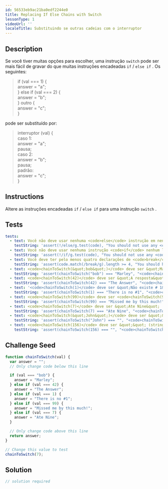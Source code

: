 ```yaml
---
id: 56533eb9ac21ba0edf2244e0
title: Replacing If Else Chains with Switch
lessonType: 1
videoUrl: ''
localeTitle: Substituindo se outras cadeias com o interruptor
---
```


## Description
<section id="description"> Se você tiver muitas opções para escolher, uma instrução <code>switch</code> pode ser mais fácil de gravar do que muitas instruções encadeadas <code>if</code> / <code>else if</code> . Os seguintes: <blockquote> if (val === 1) { <br> answer = &quot;a&quot;; <br> } else if (val === 2) { <br> answer = &quot;b&quot;; <br> } outro { <br> answer = &quot;c&quot;; <br> } </blockquote> pode ser substituído por: <blockquote> interruptor (val) { <br> caso 1: <br> answer = &quot;a&quot;; <br> pausa; <br> caso 2: <br> answer = &quot;b&quot;; <br> pausa; <br> padrão: <br> answer = &quot;c&quot;; <br> } </blockquote></section>

## Instructions
<section id="instructions"> Altere as instruções encadeadas <code>if</code> / <code>else if</code> para uma instrução <code>switch</code> . </section>

## Tests
<section id='tests'>

```yml
tests:
  - text: Você não deve usar nenhuma <code>else</code> instrução em nenhum lugar do editor
    testString: 'assert(!/else/g.test(code), "You should not use any <code>else</code> statements anywhere in the editor");'
  - text: Você não deve usar nenhuma instrução <code>if</code> nenhum lugar do editor
    testString: 'assert(!/if/g.test(code), "You should not use any <code>if</code> statements anywhere in the editor");'
  - text: Você deve ter pelo menos quatro declarações de <code>break</code>
    testString: 'assert(code.match(/break/g).length >= 4, "You should have at least four <code>break</code> statements");'
  - text: <code>chainToSwitch(&quot;bob&quot;)</code> deve ser &quot;Marley&quot;
    testString: 'assert(chainToSwitch("bob") === "Marley", "<code>chainToSwitch("bob")</code> should be "Marley"");'
  - text: <code>chainToSwitch(42)</code> deve ser &quot;A resposta&quot;
    testString: 'assert(chainToSwitch(42) === "The Answer", "<code>chainToSwitch(42)</code> should be "The Answer"");'
  - text: '<code>chainToSwitch(1)</code> deve ser &quot;Não existe # 1&quot;'
    testString: 'assert(chainToSwitch(1) === "There is no #1", "<code>chainToSwitch(1)</code> should be "There is no #1"");'
  - text: <code>chainToSwitch(99)</code> deve ser <code>chainToSwitch(99)</code> !
    testString: 'assert(chainToSwitch(99) === "Missed me by this much!", "<code>chainToSwitch(99)</code> should be "Missed me by this much!"");'
  - text: <code>chainToSwitch(7)</code> deve ser &quot;Ate Nine&quot;
    testString: 'assert(chainToSwitch(7) === "Ate Nine", "<code>chainToSwitch(7)</code> should be "Ate Nine"");'
  - text: <code>chainToSwitch(&quot;John&quot;)</code> deve ser &quot;&quot; (string vazia)
    testString: 'assert(chainToSwitch("John") === "", "<code>chainToSwitch("John")</code> should be "" (empty string)");'
  - text: <code>chainToSwitch(156)</code> deve ser &quot;&quot; (string vazia)
    testString: 'assert(chainToSwitch(156) === "", "<code>chainToSwitch(156)</code> should be "" (empty string)");'

```

</section>

## Challenge Seed
<section id='challengeSeed'>

<div id='js-seed'>

```js
function chainToSwitch(val) {
  var answer = "";
  // Only change code below this line

  if (val === "bob") {
    answer = "Marley";
  } else if (val === 42) {
    answer = "The Answer";
  } else if (val === 1) {
    answer = "There is no #1";
  } else if (val === 99) {
    answer = "Missed me by this much!";
  } else if (val === 7) {
    answer = "Ate Nine";
  }

  // Only change code above this line
  return answer;
}

// Change this value to test
chainToSwitch(7);

```

</div>



</section>

## Solution
<section id='solution'>

```js
// solution required
```
</section>

